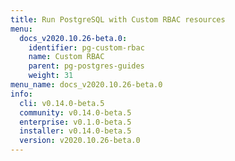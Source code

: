 ```yaml
---
title: Run PostgreSQL with Custom RBAC resources
menu:
  docs_v2020.10.26-beta.0:
    identifier: pg-custom-rbac
    name: Custom RBAC
    parent: pg-postgres-guides
    weight: 31
menu_name: docs_v2020.10.26-beta.0
info:
  cli: v0.14.0-beta.5
  community: v0.14.0-beta.5
  enterprise: v0.1.0-beta.5
  installer: v0.14.0-beta.5
  version: v2020.10.26-beta.0
---
```


